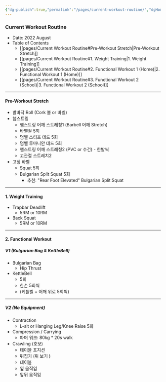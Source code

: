 ```yaml
---
{"dg-publish":true,"permalink":"/pages/current-workout-routine/","dgHomeLink":true,"dgPassFrontmatter":false}
---
```



### Current Workout Routine
- Date: 2022 August
- Table of Contents
	- [[pages/Current Workout Routine#Pre-Workout Stretch|Pre-Workout Stretch]]
	- [[pages/Current Workout Routine#1. Weight Training|1. Weight Training]]
	- [[pages/Current Workout Routine#2. Functional Workout 1 (Home)|2. Functional Workout 1 (Home)]]
	- [[pages/Current Workout Routine#3. Functional Workout 2 (School)|3. Functional Workout 2 (School)]]

<div style="page-break-after: always;"></div>

---





#### Pre-Workout Stretch
- 발바닥 Roll (Cork 볼 or 바벨)
- 햄스트링
	- 햄스트링 어깨 스트레칭1 (Barbell 어깨 Stretch)
	- 바벨컬 5회
	- 덤벨 스티프 데드 5회
	- 덤벨 루마니안 데드 5회
	- 햄스트링 어깨 스트레칭2 (PVC or 수건) - 한발씩
	- 고관절 스트레치2
- 고정 바벨 
	- Squat 5회
	- Bulgarian Split Squat 5회 
		- 추천: "Rear Foot Elevated" Bulgarian Split Squat

<div style="page-break-after: always;"></div>


---

#### 1. Weight Training
- Trapbar Deadlift 
	- 5RM or 10RM
- Back Squat
	- 5RM or 10RM


<div style="page-break-after: always;"></div>


---

#### 2. Functional Workout 

##### V1 (Bulgarian Bag & KettleBell)
- Bulgarian Bag
	- Hip Thrust
- KettleBell
	- 5회
	- 한손 5회씩
	- (케틀벨 + 어깨 위로 5회씩)



<div style="page-break-after: always;"></div>


---

##### V2 (No Equipment)
- Contraction
	- L-sit or Hanging Leg/Knee Raise 5회
- Compression / Carrying
	- 파머 워크: 80kg * 20s walk
- Crawling (호보)
	- 테이블 포지션
	- 뒤집기 (위 보기 )
	- 테이블
	- 옆 움직임
	- 앞뒤 움직임